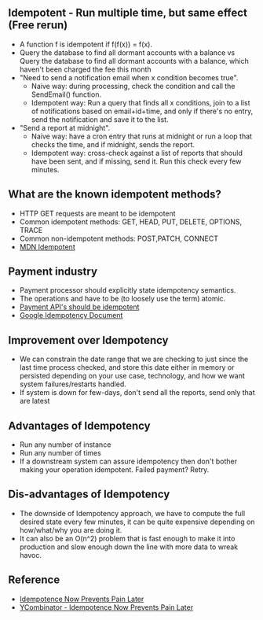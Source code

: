 ## Idempotent - Run multiple time, but same effect (Free rerun)

* A function f is idempotent if f(f(x)) = f(x).
* Query the database to find all dormant accounts with a balance vs Query the database to find all dormant accounts with a balance, which haven't been charged the fee this month
* "Need to send a notification email when x condition becomes true". 
  * Naive way: during processing, check the condition and call the SendEmail() function. 
  * Idempotent way: Run a query that finds all x conditions, join to a list of notifications based on email+id+time, and only if there's no entry, send the notification and save it to the list.
* "Send a report at midnight". 
  * Naive way: have a cron entry that runs at midnight or run a loop that checks the time, and if midnight, sends the report. 
  * Idempotent way: cross-check against a list of reports that should have been sent, and if missing, send it. Run this check every few minutes.

## What are the known idempotent methods?
* HTTP GET requests are meant to be idempotent
* Common idempotent methods: GET, HEAD, PUT, DELETE, OPTIONS, TRACE
* Common non-idempotent methods: POST,PATCH, CONNECT
* [MDN Idempotent](https://developer.mozilla.org/en-US/docs/Glossary/Idempotent)

## Payment industry
* Payment processor should explicitly state idempotency semantics.
* The operations <charge-the-customer> and <mark-the-customer-as-charged> have to be (to loosely use the term) atomic.
* [Payment API's should be idempotent](https://stripe.com/docs/api/idempotent_requests)
* [Google Idempotency Document](https://developers.google.com/standard-payments/reference/idempotency)

## Improvement over Idempotency

* We can constrain the date range that we are checking to just since the last time process checked, and store this date either in memory or persisted depending on your use case, technology, and how we want system failures/restarts handled.
* If system is down for few-days, don't send all the reports, send only that are latest

## Advantages of Idempotency

* Run any number of instance
* Run any number of times
* If a downstream system can assure idempotency then don't bother making your operation idempotent. Failed payment? Retry. 

## Dis-advantages of Idempotency

* The downside of Idempotency approach, we have to compute the full desired state every few minutes, it can be quite expensive depending on how/what/why you are doing it. 
* It can also be an O(n^2) problem that is fast enough to make it into production and slow enough down the line with more data to wreak havoc.


## Reference
* [Idempotence Now Prevents Pain Later](https://ericlathrop.com/2021/04/idempotence-now-prevents-pain-later/)
* [YCombinator - Idempotence Now Prevents Pain Later](https://news.ycombinator.com/item?id=26726449)